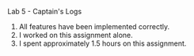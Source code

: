 Lab 5 - Captain's Logs
1. All features have been implemented correctly.
2. I worked on this assignment alone.
3. I spent approximately 1.5 hours on this assignment.
